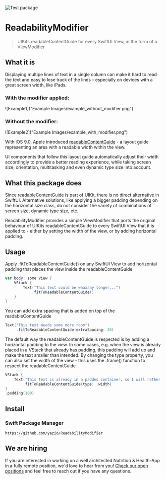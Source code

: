 ![Test package](https://github.com/yazio/ReadabilityModifier/actions/workflows/ios.yml/badge.svg)

ReadabilityModifier
===============================

> UIKits readableContentGuide for every SwiftUI View, in the form of a ViewModifier

What it is
----------

Displaying multipe lines of text in a single column can make it hard to read the text and easy to lose track of the lines - especially on devices with a great screen width, like iPads.

### With the modifier applied:
![Example1]("Example Images/example_without_modifier.png")

### Without the modifier:
![Example2]("Example Images/example_with_modifier.png")

With iOS 9.0, Apple introduced [readableContentGuide](https://developer.apple.com/documentation/uikit/uiview/1622644-readablecontentguide) - a layout guide representing an area with a readable width within the view.

UI components that follow this layout guide automatically adjust their width accordingly to provide a better reading experience, while taking screen size, orientation, multitasking and even dynamic type size into account.

What this package does
----------------------

Since readableContentGuide is part of UIKit, there is no direct alternative in SwiftUI. Alternative solutions, like applying a bigger padding depending on the horizontal size class, do not consider the variety of combinations of screen size, dynamic type size, etc. 

ReadabilityModifier provides a simple ViewModifier that ports the original behaviour of UIKits readableContentGuide to every SwiftUI View that it is applied to - either by setting the width of the view, or by adding horizontal padding.

Usage
-----

Apply .fitToReadableContentGuide() on any SwiftUI View to add horizontal padding that places the view inside the readableContentGuide
```swift
var body: some View {
    VStack {
        Text("This text could be waaaaay longer...")
            .fitToReadableContentGuide()
    }
}
```
You can add extra spacing that is added on top of the readableContentGuide
```swift
Text("This text needs some more room")
     .fitToReadableContentGuide(extraSpacing: 20)
```
The default way the readableContentGuide is respected is by adding a horizontal padding to the view. In some cases, e.g. when the view is already placed in a VStack that already has padding, this padding will add up and make the text smaller than intended. By changing the type property, you can also set the width of the view - this uses the .frame() function to respect the readableContentGuide
```swift
VStack {
    Text("This text is already in a padded container, so I will rather set its width")
        .fitToReadableContentGuide(type: .width)
}
.padding(100)
```

Install
-------

### Swift Package Manager

```
https://github.com/yazio/ReadabilityModifier
```

We are hiring
-------------

If you are interested in working on a well architected Nutrition & Health-App in a fully remote position, we´d love to hear from you! [Check our open positions](https://www.yazio.com/en/jobs) and feel free to reach out if you have any questions.

